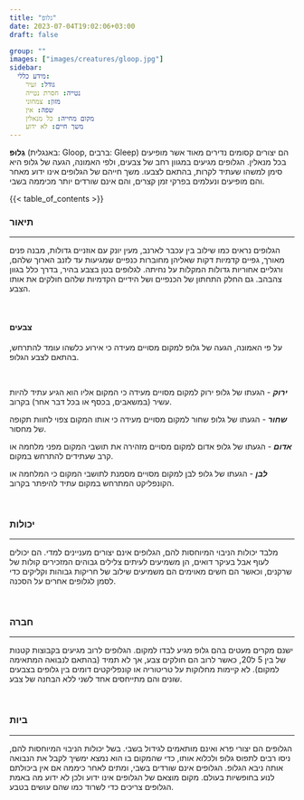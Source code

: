 ```yaml
---
title: "גלופ"
date: 2023-07-04T19:02:06+03:00
draft: false

group: ""
images: ["images/creatures/gloop.jpg"]
sidebar:
  מידע כללי:
    גודל: זעיר
    נטייה: חסרת נטייה
    מזון: צמחוני
    שפה: אין
    מקום מחייה: כל מנאלין
    משך חיים: לא ידוע
---
```


**גְלוּפּ** (באנגלית: Gloop, ברבים: Gleep) הם יצורים קסומים נדירים מאוד אשר מופיעים בכל מנאלין. הגלופים מגיעים במגוון רחב של צבעים, ולפי האמונה, הגעה של גלופ היא סימן למשהו שעתיד לקרות, בהתאם לצבעו. משך חייהם של הגלופים אינו ידוע מאחר והם מופיעים ונעלמים בפרקי זמן קצרים, והם אינם שורדים יותר מכיממה בשבי. 

{{< table_of_contents >}}

### תיאור 
--- 
הגלופים נראים כמו שילוב בין עכבר לארנב, מעין יונק עם אוזניים גדולות, מבנה פנים מאורך, גפיים קדמיות דקות שאליהן מחוברות כנפיים שמגיעות עד לזנב הארוך שלהם, ורגליים אחוריות גדולות המקלות על נחיתה. לגלופים בטן בצבע בהיר, בדרך כלל בגוון צהבהב. גם החלק התחתון של הכנפיים ושל הידיים הקדמיות שלהם חולקים את אותו הצבע. 

&nbsp;

#### צבעים
על פי האמונה, הגעה של גלופ למקום מסויים מעידה כי אירוע כלשהו עומד להתרחש, בהתאם לצבע הגלופ. 

&nbsp;

_**ירוק**_ - הגעתו של גלופ ירוק למקום מסויים מעידה כי המקום אליו הוא הגיע עתיד להיות עשיר (במשאבים, בכסף או בכל דבר אחר) בקרוב. 

**_שחור_** - הגעתו של גלופ שחור למקום מסויים מעידה כי אותו המקום צפוי לחוות תקופה של מחסור. 

**_אדום_** - הגעתו של גלופ אדום למקום מסויים מזהירה את תושבי המקום מפני מלחמה או קרב שעתידים להתרחש במקום. 

**_לבן_** - הגעתו של גלופ לבן למקום מסויים מסמנת לתושבי המקום כי המלחמה או הקונפליקט המתרחש במקום עתיד להיפתר בקרוב. 

&nbsp;

### יכולות
---
מלבד יכולות הניבוי המיוחסות להם, הגלופים אינם יצורים מעניינים למדי. הם יכולים לעוף אבל בעיקר דואים, הן משמיעים לעיתים צלילים גבוהים המזכירים קולות של שרקנים, וכאשר הם חשים מאוימים הם משמיעים שילוב של חריקות גבוהות וקליקים כדי לסמן לגלופים אחרים על הסכנה. 

&nbsp;

### חברה
---
ישנם מקרים מעטים בהם גלופ מגיע לבדו למקום. הגלופים לרוב מגיעים בקבוצות קטנות של בין 5 ל20, כאשר לרוב הם חולקים צבע, אך לא תמיד (בהתאם לנבואה המתאימה למקום). לא קיימות מחלוקות על טריטוריה או קונפליקטים דומים בין גלופים בצבעים שונים והם מתייחסים אחד לשני ללא הבחנה של צבע. 

&nbsp;

### ביות
---
הגלופים הם יצורי פרא ואינם מותאמים לגידול בשבי. בשל יכולות הניבוי המיוחסות להם, ניסו רבים לתפוס גלופ ולכלוא אותו, כדי שהמקום בו הוא נמצא ימשיך לקבל את הנבואה אותה ניבא הגלופ. הגלופים אינם שורדים בשבי, ומתים לאחר כיממה אם אין ביכולתם לנוע בחופשיות בעולם. מקום מוצאם של הגלופים אינו ידוע ולכן לא ידוע מה באמת הגלופים צריכים כדי לשרוד כמו שהם עושים בטבע. 